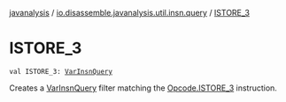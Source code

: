 [javanalysis](../index.md) / [io.disassemble.javanalysis.util.insn.query](index.md) / [ISTORE_3](./-i-s-t-o-r-e_3.md)

# ISTORE_3

`val ISTORE_3: `[`VarInsnQuery`](-var-insn-query/index.md)

Creates a [VarInsnQuery](-var-insn-query/index.md) filter matching the [Opcode.ISTORE_3](#) instruction.

